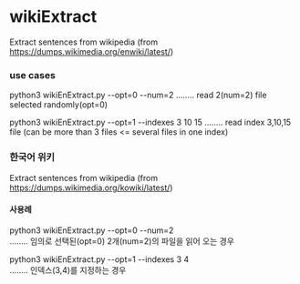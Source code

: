 # wikiExtract

Extract sentences from wikipedia (from https://dumps.wikimedia.org/enwiki/latest/)

### use cases
  python3 wikiEnExtract.py --opt=0 --num=2 
  ........ read 2(num=2) file selected randomly(opt=0) 

  python3 wikiEnExtract.py --opt=1 --indexes 3 10 15 
  ........ read index 3,10,15 file (can be more than 3 files <= several files in one index) 

### 한국어 위키
Extract sentences from wikipedia (from https://dumps.wikimedia.org/kowiki/latest/)

#### 사용례
  python3 wikiEnExtract.py --opt=0 --num=2   
  ........ 임의로 선택된(opt=0) 2개(num=2)의 파일을 읽어 오는 경우  

  python3 wikiEnExtract.py --opt=1 --indexes 3 4  
  ........ 인덱스(3,4)를 지정하는 경우
